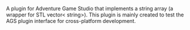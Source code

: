 A plugin for Adventure Game Studio that implements a string array (a wrapper for STL vector< string>).
This plugin is mainly created to test the AGS plugin interface for cross-platform development.